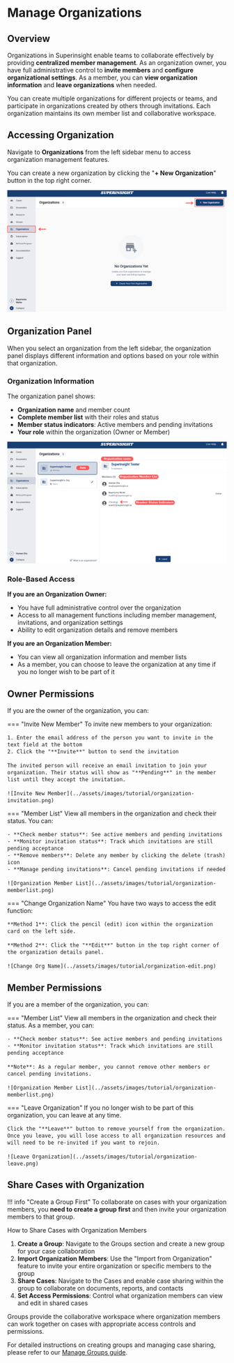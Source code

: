 # Manage Organizations

## Overview

Organizations in Superinsight enable teams to collaborate effectively by providing **centralized member management**. As an organization owner, you have full administrative control to **invite members** and **configure organizational settings**. As a member, you can **view organization information** and **leave organizations** when needed.

You can create multiple organizations for different projects or teams, and participate in organizations created by others through invitations. Each organization maintains its own member list and collaborative workspace.

## Accessing Organization

Navigate to **Organizations** from the left sidebar menu to access organization management features.

You can create a new organization by clicking the "**+ New Organization**" button in the top right corner.

![Organizations Page](../assets/images/tutorial/organization-page.png)

## Organization Panel

When you select an organization from the left sidebar, the organization panel displays different information and options based on your role within that organization.

### Organization Information

The organization panel shows:

- **Organization name** and member count
- **Complete member list** with their roles and status
- **Member status indicators**: Active members and pending invitations
- **Your role** within the organization (Owner or Member)

![Organization Panel](../assets/images/tutorial/organization-panel.png)

### Role-Based Access

**If you are an Organization Owner:**

- You have full administrative control over the organization
- Access to all management functions including member management, invitations, and organization settings
- Ability to edit organization details and remove members

**If you are an Organization Member:**

- You can view all organization information and member lists
- As a member, you can choose to leave the organization at any time if you no longer wish to be part of it

## Owner Permissions

If you are the owner of the organization, you can:

=== "Invite New Member"
    To invite new members to your organization:
    
    1. Enter the email address of the person you want to invite in the text field at the bottom
    2. Click the "**Invite**" button to send the invitation
    
    The invited person will receive an email invitation to join your organization. Their status will show as "**Pending**" in the member list until they accept the invitation.
    
    ![Invite New Member](../assets/images/tutorial/organization-invitation.png)

=== "Member List"
    View all members in the organization and check their status. You can:
    
    - **Check member status**: See active members and pending invitations
    - **Monitor invitation status**: Track which invitations are still pending acceptance
    - **Remove members**: Delete any member by clicking the delete (trash) icon
    - **Manage pending invitations**: Cancel pending invitations if needed
    
    ![Organization Member List](../assets/images/tutorial/organization-memberlist.png)

=== "Change Organization Name"
    You have two ways to access the edit function:
    
    **Method 1**: Click the pencil (edit) icon within the organization card on the left side.
    
    **Method 2**: Click the "**Edit**" button in the top right corner of the organization details panel.
    
    ![Change Org Name](../assets/images/tutorial/organization-edit.png)

## Member Permissions

If you are a member of the organization, you can:

=== "Member List"
    View all members in the organization and check their status. As a member, you can:
    
    - **Check member status**: See active members and pending invitations
    - **Monitor invitation status**: Track which invitations are still pending acceptance
    
    **Note**: As a regular member, you cannot remove other members or cancel pending invitations.
    
    ![Organization Member List](../assets/images/tutorial/organization-memberlist.png)

=== "Leave Organization"
    If you no longer wish to be part of this organization, you can leave at any time.
    
    Click the "**Leave**" button to remove yourself from the organization. Once you leave, you will lose access to all organization resources and will need to be re-invited if you want to rejoin.
    
    ![Leave Organization](../assets/images/tutorial/organization-leave.png)

## Share Cases with Organization

!!! info "Create a Group First"
    To collaborate on cases with your organization members, you **need to create a group first** and then invite your organization members to that group.

How to Share Cases with Organization Members

1. **Create a Group**: Navigate to the Groups section and create a new group for your case collaboration
2. **Import Organization Members**: Use the "Import from Organization" feature to invite your entire organization or specific members to the group
3. **Share Cases**: Navigate to the Cases and enable case sharing within the group to collaborate on documents, reports, and contacts
4. **Set Access Permissions**: Control what organization members can view and edit in shared cases

Groups provide the collaborative workspace where organization members can work together on cases with appropriate access controls and permissions.

For detailed instructions on creating groups and managing case sharing, please refer to our [Manage Groups guide](https://docs.superinsight.me/guide/groups/#__tabbed_1_2).

 